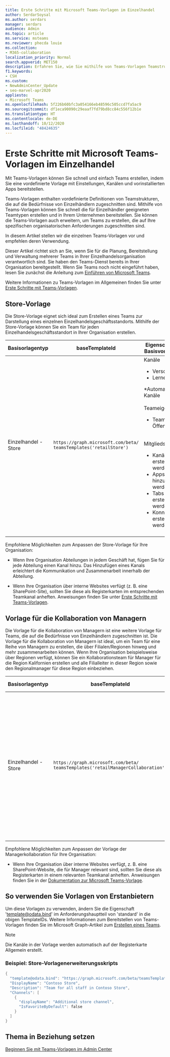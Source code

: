 ```yaml
---
title: Erste Schritte mit Microsoft Teams-Vorlagen im Einzelhandel
author: SerdarSoysal
ms.author: serdars
manager: serdars
audience: Admin
ms.topic: article
ms.service: msteams
ms.reviewer: phecda louie
ms.collection:
- M365-collaboration
localization_priority: Normal
search.appverid: MET150
description: Erfahren Sie, wie Sie mithilfe von Teams-Vorlagen Teamstrukturen erstellen, die auf die Anforderungen von Einzelhändlern zugeschnitten sind, indem Sie vordefinierte Einstellungen, Kanäle und vorinstallierte Apps bereitstellen.
f1.keywords:
- CSH
ms.custom:
- NewAdminCenter_Update
- seo-marvel-apr2020
appliesto:
- Microsoft Teams
ms.openlocfilehash: 5f226b60bfc3a054166eb48596c505ccd7fa5ac9
ms.sourcegitcommit: df1eca90090c29eaaf7fd79bd8cc84c556f12b1e
ms.translationtype: HT
ms.contentlocale: de-DE
ms.lasthandoff: 10/12/2020
ms.locfileid: "48424635"
---
```

# <a name="get-started-with-teams-templates-in-retail"></a>Erste Schritte mit Microsoft Teams-Vorlagen im Einzelhandel

Mit Teams-Vorlagen können Sie schnell und einfach Teams erstellen, indem Sie eine vordefinierte Vorlage mit Einstellungen, Kanälen und vorinstallierten Apps bereitstellen.

Teams-Vorlagen enthalten vordefinierte Definitionen von Teamstrukturen, die auf die Bedürfnisse von Einzelhändlern zugeschnitten sind. Mithilfe von Teams-Vorlagen können Sie schnell die für Einzelhändler geeigneten Teamtypen erstellen und in Ihrem Unternehmen bereitstellen. Sie können die Teams-Vorlagen auch erweitern, um Teams zu erstellen, die auf Ihre spezifischen organisatorischen Anforderungen zugeschnitten sind.

In diesem Artikel stellen wir die einzelnen Teams-Vorlagen vor und empfehlen deren Verwendung.

Dieser Artikel richtet sich an Sie, wenn Sie für die Planung, Bereitstellung und Verwaltung mehrerer Teams in Ihrer Einzelhandelsorganisation verantwortlich sind. Sie haben den Teams-Dienst bereits in Ihrer Organisation bereitgestellt. Wenn Sie Teams noch nicht eingeführt haben, lesen Sie zunächst die Anleitung zum [Einführen von Microsoft Teams](How-to-roll-out-teams.md).

Weitere Informationen zu Teams-Vorlagen im Allgemeinen finden Sie unter [Erste Schritte mit Teams-Vorlagen](get-started-with-teams-templates.md).

## <a name="store-template"></a>Store-Vorlage

Die Store-Vorlage eignet sich ideal zum Erstellen eines Teams zur Darstellung eines einzelnen Einzelhandelsgeschäftsstandorts. Mithilfe der Store-Vorlage können Sie ein Team für jeden Einzelhandelsgeschäftsstandort in Ihrer Organisation erstellen.

| Basisorlagentyp | baseTemplateId | Eigenschaften, die mit dieser Basisvorlage geliefert werden |
| ------------------ | -------------- | ----------------------------------------------------- |
| Einzelhandel -  <br>Store | `https://graph.microsoft.com/beta/`<br>`teamsTemplates('retailStore')`| Kanäle <ul><li>Verschiebt die Übergabe\*</li><li>Lernen\*</li></ul>\*Automatisch favorisierte Kanäle<br><br>Teameigenschaften <ul><li>Teamsichtbarkeit auf Öffentlich gesetzt</li></ul> <br>Mitgliedsberechtigungen <ul><li>Kanäle können nicht erstellt/aktualisiert/gelöscht werden </li><li>Apps können nicht hinzugefügt/entfernt werden </li><li>Tabs können nicht erstellt/aktualisiert/entfernt werden</li><li>Konnektoren können nicht erstellt/aktualisiert/entfernt werden</li><ul>|
||||

Empfohlene Möglichkeiten zum Anpassen der Store-Vorlage für Ihre Organisation:

- Wenn Ihre Organisation Abteilungen in jedem Geschäft hat, fügen Sie für jede Abteilung einen Kanal hinzu. Das Hinzufügen eines Kanals erleichtert die Kommunikation und Zusammenarbeit innerhalb der Abteilung.

- Wenn Ihre Organisation über interne Websites verfügt (z. B. eine SharePoint-Site), sollten Sie diese als Registerkarten im entsprechenden Teamkanal anheften. Anweisungen finden Sie unter [Erste Schritte mit Teams-Vorlagen](get-started-with-teams-templates.md).

## <a name="manager-collaboration-template"></a>Vorlage für die Kollaboration von Managern

Die Vorlage für die Kollaboration von Managern ist eine weitere Vorlage für Teams, die auf die Bedürfnisse von Einzelhändlern zugeschnitten ist. Die Vorlage für die Kollaboration von Managern ist ideal, um ein Team für eine Reihe von Managern zu erstellen, die über Filialen/Regionen hinweg und mehr zusammenarbeiten können. Wenn Ihre Organisation beispielsweise über Regionen verfügt, können Sie ein Kollaborationsteam für Manager für die Region Kalifornien erstellen und alle Filialleiter in dieser Region sowie den Regionalmanager für diese Region einbeziehen.

| Basisorlagentyp | baseTemplateId | Eigenschaften, die mit dieser Basisvorlage geliefert werden |
| ------------------ | -------------- | ----------------------------------------------------- |
| Einzelhandel -  <br>Store | `https://graph.microsoft.com/beta/`<br>`teamsTemplates('retailManagerCollaboration')`| Kanäle <ul><li>Vorgänge\*</li><li>Lernen\*</li></ul>\*Automatisch favorisierte Kanäle<br><br>Teameigenschaften <ul><li>Teamsichtbarkeit auf Privat gesetzt</li></ul> <br>Mitgliedsberechtigungen <ul><li>Kann Kanäle erstellen/aktualisieren/löschen </li><li>Kann Apps hinzufügen/entfernen </li><li>Kann Registerkarten erstellen/aktualisieren/entfernen</li><li>Kann Konnektoren erstellen/aktualisieren/entfernen</li><ul>|
||||

Empfohlene Möglichkeiten zum Anpassen der Vorlage der Managerkollaboration für Ihre Organisation:

- Wenn Ihre Organisation über interne Websites verfügt, z. B. eine SharePoint-Website, die für Manager relevant sind, sollten Sie diese als Registerkarten in einem relevanten Teamkanal anheften. Anweisungen finden Sie in der [Dokumentation zur Microsoft Teams-Vorlage](get-started-with-teams-templates.md).

## <a name="how-to-use-first-party-templates"></a>So verwenden Sie Vorlagen von Erstanbietern

Um diese Vorlagen zu verwenden, ändern Sie die Eigenschaft 'template@odata.bind' im Anforderungshauptteil von 'standard' in die obigen TemplateIDs.  Weitere Informationen zum Bereitstellen von Teams-Vorlagen finden Sie im Microsoft Graph-Artikel zum [Erstellen eines Teams](https://docs.microsoft.com/graph/api/team-post?view=graph-rest-beta).

> [!NOTE]
> Die Kanäle in der Vorlage werden automatisch auf der Registerkarte Allgemein erstellt.

### <a name="example-store-template-extension-script"></a>Beispiel: Store-Vorlagenerweiterungsskripts

``` PowerShell
{
  "template@odata.bind": "https://graph.microsoft.com/beta/teamsTemplates('retailStore')",
  "DisplayName": "Contoso Store",
  "Description": "Team for all staff in Contoso Store",
  "Channels": [
    {
      "displayName": "Additional store channel",
      "IsFavoriteByDefault": false
    }
  ]
}
```
## <a name="relate-topic"></a>Thema in Beziehung setzen

[Beginnen Sie mit Teams-Vorlagen im Admin Center](get-started-with-teams-templates-in-the-admin-console.md)
